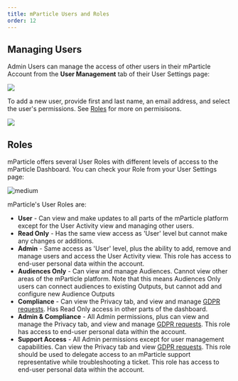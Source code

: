 ```yaml
---
title: mParticle Users and Roles
order: 12
---
```


## Managing Users

Admin Users can manage the access of other users in their mParticle Account from the **User Management** tab of their User Settings page:

![](/images/Platform-Update-Mange-Users-042019.png)

To add a new user, provide first and last name, an email address, and select the user's permissions. See [Roles](#roles) for more on permisisons.

![](/images/Platform-Update-Mange-Users-New-User-042019.png)


## Roles

mParticle offers several User Roles with different levels of access to the mParticle Dashboard. You can check your Role from your User Settings page:

![medium](/images/Platform-Update-Mange-Users-User-Settings-042019.png)

mParticle's User Roles are:

* **User** - Can view and make updates to all parts of the mParticle platform except for the User Activity view and managing other users.
* **Read Only** - Has the same view access as 'User' level but cannot make any changes or additions.
* **Admin** - Same access as 'User' level, plus the ability to add, remove and manage users and access the User Activity view. This role has access to end-user personal data within the account.
* **Audiences Only** - Can view and manage Audiences. Cannot view other areas of the mParticle platform. Note that this means Audiences Only users can connect audiences to existing Outputs, but cannot add and configure new Audience Outputs
* **Compliance** - Can view the Privacy tab, and view and manage [GDPR requests](/guides/data-subject-requests/forwarding/#managing-data-subject-requests-in-the-mparticle-dashboard). Has Read Only access in other parts of the dashboard.
* **Admin & Compliance** - All Admin permissions, plus can view and manage the Privacy tab, and view and manage [GDPR requests](/guides/data-subject-requests/forwarding/#managing-data-subject-requests-in-the-mparticle-dashboard). This role has access to end-user personal data within the account.
* **Support Access** - All Admin permissions except for user management capabilities.  Can view the Privacy tab and view [GDPR requests](/guides/data-subject-requests/forwarding/#managing-data-subject-requests-in-the-mparticle-dashboard). This role should be used to delegate access to an mParticle support representative while troubleshooting a ticket. This role has access to end-user personal data within the account.
